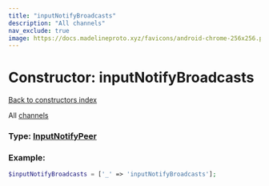 ```yaml
---
title: "inputNotifyBroadcasts"
description: "All channels"
nav_exclude: true
image: https://docs.madelineproto.xyz/favicons/android-chrome-256x256.png
---
```

# Constructor: inputNotifyBroadcasts  
[Back to constructors index](/API_docs/constructors/index.md)



All [channels](https://core.telegram.org/api/channel)




### Type: [InputNotifyPeer](/API_docs/types/InputNotifyPeer.md)


### Example:

```php
$inputNotifyBroadcasts = ['_' => 'inputNotifyBroadcasts'];
```  

